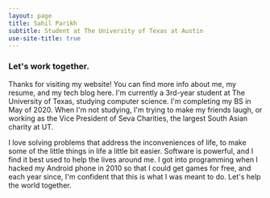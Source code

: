 ```yaml
---
layout: page
title: Sahil Parikh
subtitle: Student at The University of Texas at Austin
use-site-title: true
---
```


### Let's work together.

Thanks for visiting my website! You can find more info about me, my resume, and my tech blog here. I'm currently a 3rd-year student at The University of Texas, studying computer science. I'm completing my BS in May of 2020. When I'm not studying, I'm trying to make my friends laugh, or working as the Vice President of Seva Charities, the largest South Asian charity at UT. 

I love solving problems that address the inconveniences of life, to make some of the little things in life a little bit easier. Software is powerful, and I find it best used to help the lives around me. I got into programming when I hacked my Android phone in 2010 so that I could get games for free, and each year since, I'm confident that this is what I was meant to do. Let's help the world together.

